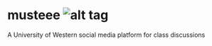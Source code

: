 # musteee  ![alt tag](https://github.com/Ranks/emojione/tree/master/assets/png/1F434.png)
A University of Western social media platform for class discussions
